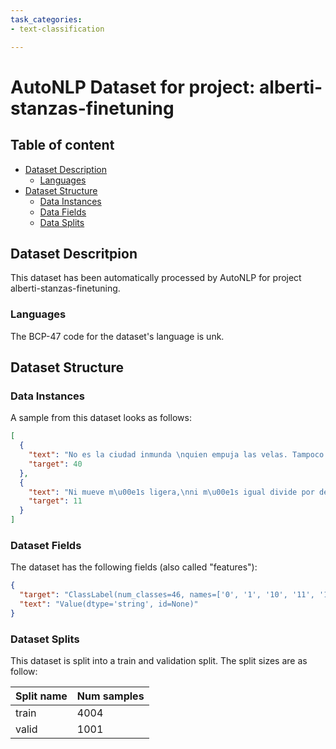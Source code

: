 ```yaml
---
task_categories:
- text-classification

---
```

# AutoNLP Dataset for project: alberti-stanzas-finetuning

## Table of content
- [Dataset Description](#dataset-description)
    - [Languages](#languages)
- [Dataset Structure](#dataset-structure)
  - [Data Instances](#data-instances)
  - [Data Fields](#data-fields)
  - [Data Splits](#data-splits)

## Dataset Descritpion

This dataset has been automatically processed by AutoNLP for project alberti-stanzas-finetuning.

### Languages

The BCP-47 code for the dataset's language is unk.

## Dataset Structure

### Data Instances

A sample from this dataset looks as follows:

```json
[
  {
    "text": "No es la ciudad inmunda \nquien empuja las velas. Tampoco el coraz\u00f3n, \nprimitiva caba\u00f1a del deseo, \nse aventura por islas encendidas \nen donde el mar oculta sus ruinas, \nalgas de Baudelaire, espumas y silencios. \nEs la necesidad, la solitaria \nnecesidad de un hombre, \nquien nos lleva a cubierta, \nquien nos hace temblar, vivir en cuerpos \nque resisten la voz de las sirenas, \namarrados en proa, \ncon el tim\u00f3n gimiendo entre las manos.",
    "target": 40
  },
  {
    "text": "Ni mueve m\u00e1s ligera,\nni m\u00e1s igual divide por derecha\nel aire, y fiel carrera,\no la traciana flecha\no la bola tudesca un fuego hecha.",
    "target": 11
  }
]
```

### Dataset Fields

The dataset has the following fields (also called "features"):

```json
{
  "target": "ClassLabel(num_classes=46, names=['0', '1', '10', '11', '12', '13', '14', '15', '16', '17', '18', '19', '2', '20', '21', '22', '23', '24', '25', '26', '27', '28', '29', '3', '30', '31', '32', '33', '34', '35', '36', '37', '38', '39', '4', '40', '41', '42', '43', '44', '45', '5', '6', '7', '8', '9'], names_file=None, id=None)",
  "text": "Value(dtype='string', id=None)"
}
```

### Dataset Splits

This dataset is split into a train and validation split. The split sizes are as follow:

| Split name   | Num samples         |
| ------------ | ------------------- |
| train        | 4004 |
| valid        | 1001 |

